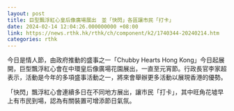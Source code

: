 ```yaml
---
layout: post
title: 巨型飄浮紅心皇后像廣場展出　並「快閃」各區讓市民「打卡」
date: 2024-02-14 12:04:26.000000000 +08:00
link: https://news.rthk.hk/rthk/ch/component/k2/1740344-20240214.htm
categories: rthk
---
```


今日是情人節，由政府推動的盛事之一「Chubby Hearts Hong Kong」今日起展開，巨型飄浮紅心會在中環皇后像廣場花園展出，一直至元宵節。行政長官李家超表示，活動是今年的多項盛事活動之一，將來會舉辦更多活動以展現香港的優勢。

「快閃」飄浮紅心會連續多日在不同地方展出，讓市民「打卡」，其中旺角花墟早上有市民到場，認為有關裝置可增添節日氣氛。
